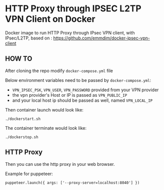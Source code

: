 # HTTP Proxy through IPSEC L2TP VPN Client on Docker
Docker image to run HTTP Proxy through IPsec VPN client, with IPsec/L2TP, based on : https://github.com/emmdim/docker-ipsec-vpn-client

## HOW TO
After cloning the repo modify `docker-compose.yml` file

Below environment variables need to be passed by `docker-compose.yml`:

* `VPN_IPSEC_PSK`, `VPN_USER`, `VPN_PASSWORD` provided from your VPN provider
* the vpn provider's Host or IP is passed as `VPN_PUBLIC_IP` 
* and your local host ip should be passed as well, named `VPN_LOCAL_IP`

Then container launch would look like:

``./dockerstart.sh``

The container terminate would look like:

``./dockerstop.sh``

## HTTP Proxy
Then you can use the http proxy in your web browser.

Example for puppeteer:

``puppeteer.launch({ args: ['--proxy-server=localhost:8040'] })``
